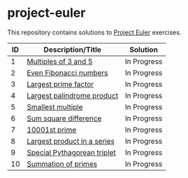 # project-euler
This repository contains solutions to [Project Euler](https://projecteuler.net/archives) exercises. 

ID | Description/Title | Solution
-------|-------------|---------
1 | [Multiples of 3 and 5](https://projecteuler.net/problem=1) | In Progress
2 | [Even Fibonacci numbers](https://projecteuler.net/problem=2) | In Progress
3 | [Largest prime factor](https://projecteuler.net/problem=3) | In Progress
4 | [Largest palindrome product](https://projecteuler.net/problem=4) | In Progress
5 | [Smallest multiple](https://projecteuler.net/problem=5) | In Progress
6 | [Sum square difference](https://projecteuler.net/problem=6) | In Progress
7 | [10001st prime](https://projecteuler.net/problem=7)	| In Progress
8 |	[Largest product in a series](https://projecteuler.net/problem=8) | In Progress
9 | [Special Pythagorean triplet](https://projecteuler.net/problem=9) | In Progress
10 | [Summation of primes](https://projecteuler.net/problem=10) | In Progress
